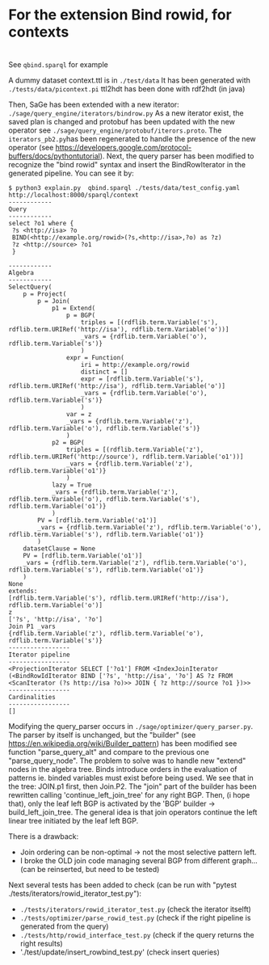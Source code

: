 #
# For the extension Bind rowid, for contexts
#

See `qbind.sparql` for example

A dummy dataset context.ttl is in `./test/data`
It has been generated with `./tests/data/picontext.pi`
ttl2hdt has been done with rdf2hdt (in java)

Then, SaGe has been extended with a new iterator:
`./sage/query_engine/iterators/bindrow.py`
As a new iterator exist, the saved plan is changed and protobuf has been updated with the new operator
see `./sage/query_engine/protobuf/iterors.proto`. The `iterators_pb2.py`has been regenerated to handle the
presence of the new operator (see https://developers.google.com/protocol-buffers/docs/pythontutorial). Next, the query parser has been modified to recognize the "bind rowid" syntax and insert the BindRowIterator in the generated pipeline. You can see it by:

```
$ python3 explain.py  qbind.sparql ./tests/data/test_config.yaml http://localhost:8000/sparql/context
------------
Query
------------
select ?o1 where {
 ?s <http://isa> ?o
 BIND(<http://example.org/rowid>(?s,<http://isa>,?o) as ?z)
 ?z <http://source> ?o1
 }

------------
Algebra
------------
SelectQuery(
    p = Project(
        p = Join(
            p1 = Extend(
                p = BGP(
                    triples = [(rdflib.term.Variable('s'), rdflib.term.URIRef('http://isa'), rdflib.term.Variable('o'))]
                    _vars = {rdflib.term.Variable('o'), rdflib.term.Variable('s')}
                    )
                expr = Function(
                    iri = http://example.org/rowid
                    distinct = []
                    expr = [rdflib.term.Variable('s'), rdflib.term.URIRef('http://isa'), rdflib.term.Variable('o')]
                    _vars = {rdflib.term.Variable('o'), rdflib.term.Variable('s')}
                    )
                var = z
                _vars = {rdflib.term.Variable('z'), rdflib.term.Variable('o'), rdflib.term.Variable('s')}
                )
            p2 = BGP(
                triples = [(rdflib.term.Variable('z'), rdflib.term.URIRef('http://source'), rdflib.term.Variable('o1'))]
                _vars = {rdflib.term.Variable('z'), rdflib.term.Variable('o1')}
                )
            lazy = True
            _vars = {rdflib.term.Variable('z'), rdflib.term.Variable('o'), rdflib.term.Variable('s'), rdflib.term.Variable('o1')}
            )
        PV = [rdflib.term.Variable('o1')]
        _vars = {rdflib.term.Variable('z'), rdflib.term.Variable('o'), rdflib.term.Variable('s'), rdflib.term.Variable('o1')}
        )
    datasetClause = None
    PV = [rdflib.term.Variable('o1')]
    _vars = {rdflib.term.Variable('z'), rdflib.term.Variable('o'), rdflib.term.Variable('s'), rdflib.term.Variable('o1')}
    )
None
extends:
[rdflib.term.Variable('s'), rdflib.term.URIRef('http://isa'), rdflib.term.Variable('o')]
z
['?s', 'http://isa', '?o']
Join P1 _vars
{rdflib.term.Variable('z'), rdflib.term.Variable('o'), rdflib.term.Variable('s')}
-----------------
Iterator pipeline
-----------------
<ProjectionIterator SELECT ['?o1'] FROM <IndexJoinIterator (<BindRowIdIterator BIND ['?s', 'http://isa', '?o'] AS ?z FROM <ScanIterator (?s http://isa ?o)>> JOIN { ?z http://source ?o1 })>>
-----------------
Cardinalities
-----------------
[]
```

Modifying the query_parser occurs in `./sage/optimizer/query_parser.py`.
The parser by itself is unchanged, but the "builder" (see https://en.wikipedia.org/wiki/Builder_pattern) has been modified
see function "parse_query_alt" and compare to the previous one "parse_query_node". The problem to solve was to handle new "extend" nodes in the algebra tree. Binds introduce
 orders in the evaluation of patterns ie. binded variables must exist before being used. We see that in the  tree: JOIN.p1 first, then Join.P2. The "join" part of the builder has been rewritten calling 'continue_left_join_tree' for any right BGP. Then, (i hope that), only the
leaf left BGP is activated by the 'BGP' builder -> build_left_join_tree. The general idea is that join operators continue the left linear tree initiated by the leaf left BGP.

There is a drawback:
* Join ordering can be non-optimal -> not the most selective pattern left.
* I broke the OLD join code managing several BGP from different graph... (can be reinserted, but need to be tested)


Next several tests has been added to check (can be run with "pytest ./tests/iterators/rowid_iterator_test.py"):
* `./tests/iterators/rowid_iterator_test.py` (check the iterator itselft)
* `./tests/optimizer/parse_rowid_test.py` (check if the right pipeline is generated from the query)
* `./tests/http/rowid_interface_test.py` (check if the query returns the right results)
* './test/update/insert_rowbind_test.py' (check insert queries)
